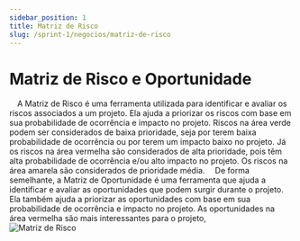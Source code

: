 ```yaml
---
sidebar_position: 1
title: Matriz de Risco
slug: /sprint-1/negocios/matriz-de-risco
---
```

# Matriz de Risco e Oportunidade
&emsp;A Matriz de Risco é uma ferramenta utilizada para identificar e avaliar os riscos associados a um projeto. Ela ajuda a priorizar os riscos com base em sua probabilidade de ocorrência e impacto no projeto. Riscos na área verde podem ser considerados de baixa prioridade, seja por terem baixa probabilidade de ocorrência ou por terem um impacto baixo no projeto. Já os riscos na área vermelha são considerados de alta prioridade, pois têm alta probabilidade de ocorrência e/ou alto impacto no projeto. Os riscos na área amarela são considerados de prioridade média.
&emsp;De forma semelhante, a Matriz de Oportunidade é uma ferramenta que ajuda a identificar e avaliar as oportunidades que podem surgir durante o projeto. Ela também ajuda a priorizar as oportunidades com base em sua probabilidade de ocorrência e impacto no projeto. As oportunidades na área vermelha são mais interessantes para o projeto, 
<br />
![Matriz de Risco](/img/matrizRisco14bis.png)